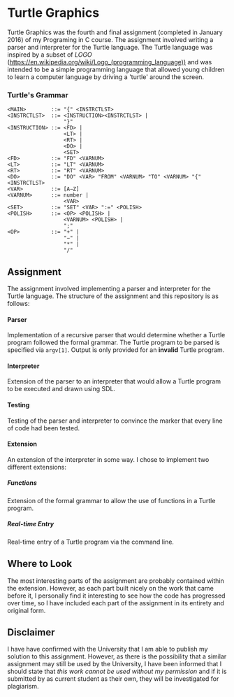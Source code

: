 # Turtle Graphics
Turtle Graphics was the fourth and final assignment (completed in January 2016) of my Programing in C course. The assignment involved writing a parser and interpreter for the Turtle language. The Turtle language was inspired by a subset of *LOGO* (https://en.wikipedia.org/wiki/Logo_(programming_language)) and was intended to be a simple programming language that allowed young children to learn a computer language by driving a 'turtle' around the screen.

### Turtle's Grammar
```
<MAIN>        ::= "{" <INSTRCTLST>
<INSTRCTLST>  ::= <INSTRUCTION><INSTRCTLST> | 
                  "}"
<INSTRUCTION> ::= <FD> |
                  <LT> |
                  <RT> |
                  <DO> |
                  <SET>
<FD>          ::= "FD" <VARNUM>
<LT>          ::= "LT" <VARNUM>
<RT>          ::= "RT" <VARNUM>
<DO>          ::= "DO" <VAR> "FROM" <VARNUM> "TO" <VARNUM> "{" <INSTRCTLST>
<VAR>         ::= [A−Z]
<VARNUM>      ::= number | 
                  <VAR>
<SET>         ::= "SET" <VAR> ":=" <POLISH>
<POLISH>      ::= <OP> <POLISH> | 
                  <VARNUM> <POLISH> | 
                  ";"
<OP>          ::= "+" | 
                  "−" | 
                  "*" | 
                  "/"
```

## Assignment
The assignment involved implementing a parser and interpreter for the Turtle language. The structure of the assignment and this repository is as follows:

#### Parser
Implementation of a recursive parser that would determine whether a Turtle program followed the formal grammar. The Turtle program to be parsed is specified via  ```argv[1]```. Output is only provided for an __invalid__ Turtle program.

#### Interpreter
Extension of the parser to an interpreter that would allow a Turtle program to be executed and drawn using SDL.

#### Testing
Testing of the parser and interpreter to convince the marker that every line of code had been tested.

#### Extension 
An extension of the interpreter in some way. I chose to implement two different extensions:

##### Functions
Extension of the formal grammar to allow the use of functions in a Turtle program.

##### Real-time Entry
Real-time entry of a Turtle program via the command line.

## Where to Look
The most interesting parts of the assignment are probably contained within the extension. However, as each part built nicely on the work that came before it, I personally find it interesting to see how the code has progressed over time, so I have included each part of the assignment in its entirety and original form.

## Disclaimer
I have have confirmed with the University that I am able to publish my solution to this assignment. However, as there is the possibility that a similar assignment may still be used by the University, I have been informed that I should state that *this work cannot be used without my permission* and if it is submitted by as current student as their own, they will be investigated for plagiarism.
